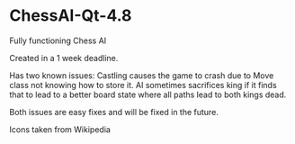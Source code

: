 # ChessAI-Qt-4.8
Fully functioning Chess AI

Created in a 1 week deadline.

Has two known issues:
Castling causes the game to crash due to Move class not knowing how to store it.
AI sometimes sacrifices king if it finds that to lead to a better board state where all paths lead to both kings dead.

Both issues are easy fixes and will be fixed in the future.


Icons taken from Wikipedia
